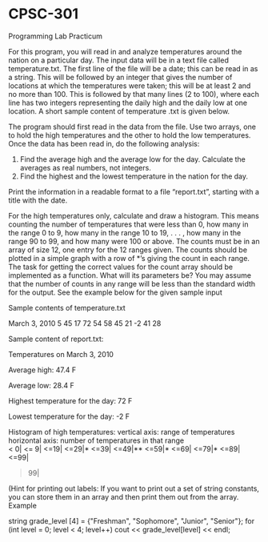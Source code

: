 # CPSC-301
Programming Lab Practicum

For this program, you will read in and analyze temperatures around the nation on a particular day.  The input data will be in a text file called temperature.txt.  The first line of the file will be a date; this can be read in as a string.  This will be followed by an integer that gives the number of locations at which the temperatures were taken; this will be at least 2 and no more than 100.  This is followed by that many lines (2 to 100), where each line has two integers representing the daily high and the daily low at one location.  A short sample content of temperature .txt is given below.

The program should first read in the data from the file.  Use two arrays, one to hold the high temperatures and the other to hold the low temperatures. Once the data has been read in, do the following analysis:

1.  Find the average high and the average low for the day.  Calculate the averages as real numbers, not integers.
2.  Find the highest and the lowest temperature in the nation for the day.

Print the information in a readable format to a file “report.txt”, starting with a title with the date. 

For the high temperatures only, calculate and draw a histogram.  This means counting the number of temperatures that were less than 0, how many in the range 0 to 9, how many in the range 10 to 19, . . . , how many in the range 90 to 99, and how many were 100 or above. The counts must be in an array of size 12, one entry for the 12 ranges given.  The counts should be plotted in a simple graph with a row of *’s giving the count in each range.  The task for getting the correct values for the count array should be implemented as a function.  What will its parameters be?  You may assume that the number of counts in any range will be less than the standard width for the output.  See the example below for the given sample input

Sample contents of temperature.txt
 
March 3, 2010
5
45		17
72		54
58		45
21		-2
41		28

Sample content of report.txt:

Temperatures on March 3, 2010

Average high: 47.4 F

Average low:  28.4 F

Highest temperature for the day: 72 F

Lowest temperature for the day: -2 F

Histogram of high temperatures:
vertical axis: range of temperatures
horizontal axis: number of temperatures in that range   
 < 0|
<= 9|
<=19|
<=29|*
<=39|
<=49|**
<=59|* 
<=69|
<=79|*
<=89|
<=99|
 >99|

(Hint for printing out labels:  If you want to print out a set of string constants, you can store them in an array and then print them out from the array.  Example

string grade_level [4] = {"Freshman", "Sophomore", "Junior", "Senior"};
for (int level = 0; level < 4; level++)
	cout << grade_level[level] << endl;


